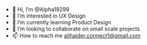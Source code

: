 - 👋 Hi, I’m @Alpha19299
- 👀 I’m interested in UX Design
- 🌱 I’m currently learning Product Design
- 💞️ I’m looking to collaborate on small scale projects
- 📫 How to reach me alihaider.connect1@gmail.com

<!---
Alpha19299/Alpha19299 is a ✨ special ✨ repository because its `README.md` (this file) appears on your GitHub profile.
You can click the Preview link to take a look at your changes.
--->

